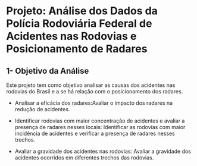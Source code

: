 # Projeto: Análise dos Dados da Polícia Rodoviária Federal de Acidentes nas Rodovias e Posicionamento de Radares

## 1- Objetivo da Análise

Este projeto tem como objetivo analisar as causas dos acidentes nas rodovias do Brasil e a se há relação com o posicionamento dos radares.

- Analisar a eficácia dos radares:Avaliar o impacto dos radares na redução de acidentes.

- Identificar rodovias com maior concentração de acidentes e avaliar a presença de radares nesses locais:
Identificar as rodovias com maior incidência de acidentes e verificar a presença de radares nesses trechos.

- Avaliar a gravidade dos acidentes nas rodovias: Avaliar a gravidade dos acidentes ocorridos em diferentes trechos das rodovias.
